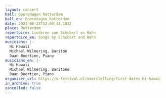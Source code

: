 ```yaml
---
layout: concert
hall: Operadagen Rotterdam
hall_en: Operadagen Rotterdam
date: 2021-08-23T12:00:43.183Z
place: Rotterdam
repertoire: Liederen van Schubert en Hahn
repertoire_en: Songs by Schubert and Hahn
musicians: |-
  Hi Hawaii
  Michael Wilmering, Bariton
  Daan Boertien, Piano
musicians_en: |-
  Hi Hawaii
  Michael Wilmering, Baritone
  Daan Boertien, Piano
organizer_url: https://o-festival.nl/voorstelling/first-dates-hi-hawaii-x-michael-wilmering/
in_archive: true
cancelled: false
---
```

